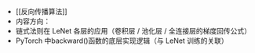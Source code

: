 - [[反向传播算法]]
- 内容方向：
- 链式法则在 LeNet 各层的应用（卷积层 / 池化层 / 全连接层的梯度回传公式）
- PyTorch 中backward()函数的底层实现逻辑（与 LeNet 训练的关联）